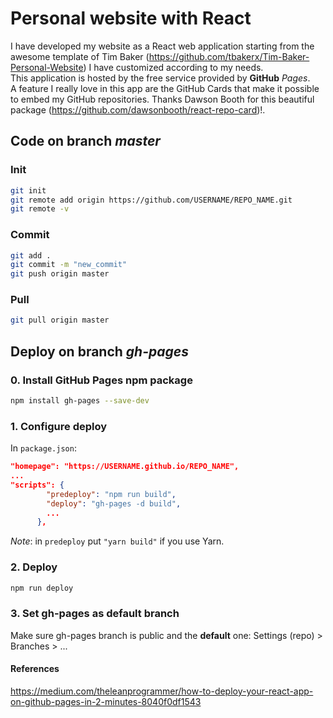 # Personal website with React

I have developed my website as a React web application starting from the awesome template of Tim Baker (https://github.com/tbakerx/Tim-Baker-Personal-Website) I have customized according to my needs.  
This application is hosted by the free service provided by **GitHub** *Pages*.  
A feature I really love in this app are the GitHub Cards that make it possible to embed my GitHub repositories. 
Thanks Dawson Booth for this beautiful package (https://github.com/dawsonbooth/react-repo-card)!.  

## Code on branch *master*

### Init

```bash
git init
git remote add origin https://github.com/USERNAME/REPO_NAME.git
git remote -v
```

### Commit

```bash
git add .
git commit -m "new_commit"
git push origin master
```

### Pull

```bash
git pull origin master
```

## Deploy on branch *gh-pages*

### 0. Install GitHub Pages npm package

```bash
npm install gh-pages --save-dev
```

### 1. Configure deploy

In `package.json`:  

```json
"homepage": "https://USERNAME.github.io/REPO_NAME",
...
"scripts": {
        "predeploy": "npm run build",
        "deploy": "gh-pages -d build",
        ...
      },
```

*Note*: in `predeploy` put `"yarn build"` if you use Yarn.

### 2. Deploy

```bash
npm run deploy
```

### 3. Set gh-pages as default branch

Make sure gh-pages branch is public and the **default** one: Settings (repo) > Branches > ...  

#### References

https://medium.com/theleanprogrammer/how-to-deploy-your-react-app-on-github-pages-in-2-minutes-8040f0df1543